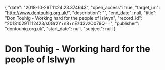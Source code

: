 {
  "date": "2018-10-29T11:24:23.374643", 
  "open_access": true, 
  "target_url": "http://www.dontouhig.org.uk/", 
  "description": "", 
  "end_date": null, 
  "title": "Don Touhig - Working hard for the people of Islwyn", 
  "record_id": "20181029T112423/s0Gr2Y+n8+nEzd3vzO079Q==", 
  "publisher": "dontouhig.org.uk", 
  "start_date": null, 
  "subject": null
}

# Don Touhig - Working hard for the people of Islwyn

